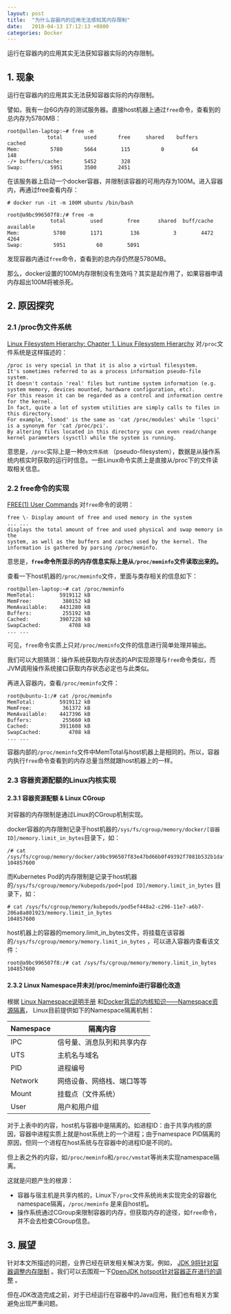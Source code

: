 ```yaml
---
layout: post
title:  "为什么容器内的应用无法感知其内存限制"
date:   2018-04-13 17:12:13 +0800
categories: Docker
---
```


运行在容器内的应用其实无法获知容器实际的内存限制。


## 1. 现象

运行在容器内的应用其实无法获知容器实际的内存限制。

譬如，我有一台6G内存的测试服务器。直接host机器上通过``free``命令，查看到的总内存为5780MB：

```
root@allen-laptop:~# free -m
             total       used       free     shared    buffers     cached
Mem:          5780       5664        115          0         64        148
-/+ buffers/cache:       5452        328
Swap:         5951       3500       2451
```

在该服务器上启动一个docker容器，并限制该容器的可用内存为100M。进入容器内，再通过free查看内存：

```
# docker run -it -m 100M ubuntu /bin/bash

root@a9bc996507f8:/# free -m
              total        used        free      shared  buff/cache   available
Mem:           5780        1171         136           3        4472        4264
Swap:          5951          60        5891
```

发现容器内通过``free``命令，查看到的总内存仍然是5780MB。

那么，docker设置的100M内存限制没有生效吗？其实是起作用了，如果容器申请内存超出100M将被杀死。



## 2. 原因探究

### 2.1 /proc伪文件系统

[Linux Filesystem Hierarchy: Chapter 1. Linux Filesystem Hierarchy](http://www.tldp.org/LDP/Linux-Filesystem-Hierarchy/html/proc.html) 对``/proc``文件系统是这样描述的：

```
/proc is very special in that it is also a virtual filesystem.
It's sometimes referred to as a process information pseudo-file system. 
It doesn't contain 'real' files but runtime system information (e.g. system memory, devices mounted, hardware configuration, etc). 
For this reason it can be regarded as a control and information centre for the kernel.
In fact, quite a lot of system utilities are simply calls to files in this directory. 
For example, 'lsmod' is the same as 'cat /proc/modules' while 'lspci' is a synonym for 'cat /proc/pci'. 
By altering files located in this directory you can even read/change kernel parameters (sysctl) while the system is running.
```

意思是，``/proc``实际上是一种``伪文件系统`` （pseudo-filesystem），数据是从操作系统内核实时获取的运行时信息。一些Linux命令实质上是直接从/proc下的文件读取相关信息。



### 2.2 free命令的实现

[FREE(1) User Commands](https://www.linux.org/docs/man1/free.html) 对``free``命令的说明：

```
free \- Display amount of free and used memory in the system
... ...
displays the total amount of free and used physical and swap memory in the
system, as well as the buffers and caches used by the kernel. The
information is gathered by parsing /proc/meminfo. 
```

意思是，**``free``命令所显示的内存信息实际上是从``/proc/meminfo``文件读取出来的。**

查看一下host机器的``/proc/meminfo``文件，里面与类存相关的信息如下：

```
root@allen-laptop:~# cat /proc/meminfo
MemTotal:        5919112 kB
MemFree:          380152 kB
MemAvailable:    4431280 kB
Buffers:          255192 kB
Cached:          3907228 kB
SwapCached:         4708 kB
... ...
```

可见，``free``命令实质上只对``/proc/meminfo``文件的信息进行简单处理并输出。

我们可以大胆猜测：操作系统获取内存状态的API实现原理与``free``命令类似，而JVM调用操作系统接口获取内存状态必定也与此类似。


再进入容器内，查看``/proc/meminfo``文件：
```
root@ubuntu-1:/# cat /proc/meminfo 
MemTotal:        5919112 kB
MemFree:          361372 kB
MemAvailable:    4417396 kB
Buffers:          255660 kB
Cached:          3911608 kB
SwapCached:         4708 kB
... ...
```

容器内部的``/proc/meminfo``文件中MemTotal与host机器上是相同的。所以，容器内执行``free``命令查看到的内存总量当然就跟host机器上的一样。



### 2.3 容器资源配额的Linux内核实现

#### 2.3.1 容器资源配额 & Linux CGroup

对容器的内存限制是通过Linux的CGroup机制实现。

docker容器的内存限制记录于host机器的``/sys/fs/cgroup/memory/docker/[容器ID]/memory.limit_in_bytes``目录下，如：

```
/# cat /sys/fs/cgroup/memory/docker/a9bc996507f83e47bd66b0f49392f7081b532b1dafab8b66b6c6454090915418/memory.limit_in_bytes 
104857600
```
而Kubernetes Pod的内存限制是记录于host机器的``/sys/fs/cgroup/memory/kubepods/pod+[pod ID]/memory.limit_in_bytes``
目录下，如：
```
# cat /sys/fs/cgroup/memory/kubepods/pod5ef448a2-c296-11e7-a6b7-206a8a801923/memory.limit_in_bytes 
104857600
```

host机器上的容器的memory.limit_in_bytes文件，将挂载在该容器的``/sys/fs/cgroup/memory/memory.limit_in_bytes`` ，可以进入容器内查看该文件：

```
root@a9bc996507f8:/# cat /sys/fs/cgroup/memory/memory.limit_in_bytes
104857600
```



#### 2.3.2 Linux Namespace并未对/proc/meminfo进行容器化改造

根据
[Linux Namespace说明手册](http://man7.org/linux/man-pages/man7/namespaces.7.html) 和[Docker背后的内核知识——Namespace资源隔离](http://www.infoq.com/cn/articles/docker-kernel-knowledge-namespace-resource-isolation)， Linux目前提供如下的Namespace隔离机制：

| Namespace | 隔离内容          |
| --------- | ------------- |
| IPC       | 信号量、消息队列和共享内存 |
| UTS       | 主机名与域名        |
| PID       | 进程编号          |
| Network   | 网络设备、网络栈、端口等等 |
| Mount     | 挂载点（文件系统）     |
| User      | 用户和用户组        |


对于上表中的内容，host机与容器中是隔离的。如进程ID：由于共享内核的原因，容器中进程实质上就是host系统上的一个进程；由于namespace PID隔离的原因，但同一个进程在host系统与在容器中的进程ID是不同的。

但上表之外的内容，如``/proc/meminfo``和``/proc/vmstat``等尚未实现namespace隔离。



这就是问题产生的根源：

* 容器与宿主机是共享内核的，Linux下``/proc``文件系统尚未实现完全的容器化namespace隔离，``/proc/meminfo`` 是来自host机。
* 操作系统通过CGroup来限制容器的内存，但获取内存的途径，如``free``命令，并不会去检查CGroup信息。





## 3. 展望 

针对本文所描述的问题，业界已经在研发相关解决方案。例如，
[JDK 9将针对容器调整内存限制](https://www.infoq.com/news/2017/02/java-memory-limit-container) 。我们可以去围观一下[OpenJDK hotspot针对容器正在进行的调整](http://hg.openjdk.java.net/jdk9/jdk9/hotspot/rev/5f1d1df0ea49) 。

但在JDK改造完成之前，对于已经运行在容器中的Java应用，我们也有相关方案避免出现严重问题。
